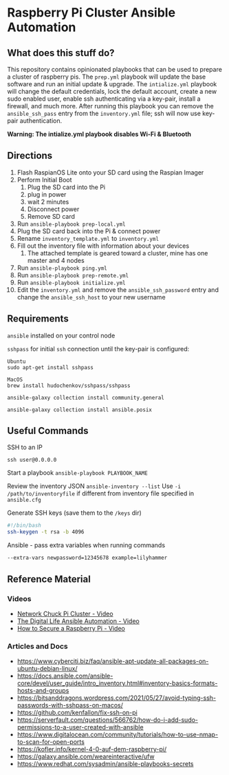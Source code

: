 # Raspberry Pi Cluster Ansible Automation

## What does this stuff do?

This repository contains opinionated playbooks that can be used to prepare a cluster of raspberry pis. The `prep.yml` playbook will update the base software and run an initial update & upgrade. The `intialize.yml` playbook will change the default credentials, lock the default account, create a new sudo enabled user, enable ssh authenticating via a key-pair, install a firewall, and much more. After running this playbook you can remove the `ansible_ssh_pass` entry from the `inventory.yml` file; ssh will now use key-pair authentication.

**Warning: The intialize.yml playbook disables Wi-Fi & Bluetooth**

## Directions


1. Flash RaspianOS Lite onto your SD card using the Raspian Imager
2. Perform Initial Boot
   1. Plug the SD card into the Pi
   2. plug in power
   3. wait 2 minutes
   4. Disconnect power
   5. Remove SD card 
1. Run `ansible-playbook prep-local.yml`
2. Plug the SD card back into the Pi & connect power
3. Rename `inventory_template.yml` to `inventory.yml`
4. Fill out the inventory file with information about your devices
   1. The attached template is geared toward a cluster, mine has one master and 4 nodes
5. Run `ansible-playbook ping.yml`
6. Run `ansible-playbook prep-remote.yml`
7. Run `ansible-playbook initialize.yml`
8. Edit the `inventory.yml` and remove the `ansible_ssh_password` entry and change the `ansible_ssh_host` to your new username

## Requirements

`ansible` installed on your control node

`sshpass` for initial `ssh` connection until the key-pair is configured:

    Ubuntu
    sudo apt-get install sshpass

    MacOS
    brew install hudochenkov/sshpass/sshpass

`ansible-galaxy collection install community.general`

`ansible-galaxy collection install ansible.posix`


## Useful Commands

SSH to an IP
```
ssh user@0.0.0.0
```

Start a playbook
`ansible-playbook PLAYBOOK_NAME`

Review the inventory JSON
`ansible-inventory --list`
    Use `-i /path/to/inventoryfile` if different from inventory file specified in `ansible.cfg`

Generate SSH keys (save them to the `/keys` dir)
```bash
#!/bin/bash
ssh-keygen -t rsa -b 4096
```

Ansible - pass extra variables when running commands
```
--extra-vars newpassword=12345678 example=lilyhammer
```
## Reference Material

### Videos
- [Network Chuck Pi Cluster - Video](https://www.youtube.com/watch?v=X9fSMGkjtug&t=1058s)
- [The Digital Life Ansible Automation - Video](https://www.youtube.com/watch?v=uR1_hlHxvhc&t=1382s)
- [How to Secure a Raspberry Pi - Video](https://www.youtube.com/watch?v=ukHcTCdOKrc)


### Articles and Docs
- https://www.cyberciti.biz/faq/ansible-apt-update-all-packages-on-ubuntu-debian-linux/
- https://docs.ansible.com/ansible-core/devel/user_guide/intro_inventory.html#inventory-basics-formats-hosts-and-groups
- https://bitsanddragons.wordpress.com/2021/05/27/avoid-typing-ssh-passwords-with-sshpass-on-macos/
- https://github.com/kenfallon/fix-ssh-on-pi
- https://serverfault.com/questions/566762/how-do-i-add-sudo-permissions-to-a-user-created-with-ansible
- https://www.digitalocean.com/community/tutorials/how-to-use-nmap-to-scan-for-open-ports
- https://kofler.info/kernel-4-0-auf-dem-raspberry-pi/
- https://galaxy.ansible.com/weareinteractive/ufw
- https://www.redhat.com/sysadmin/ansible-playbooks-secrets
